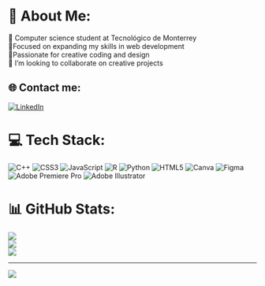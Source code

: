 # 💫 About Me:
🔭 Computer science student at Tecnológico de Monterrey<br>🌱Focused on expanding my skills in web development<br>🎨Passionate for creative coding and design<br>👯 I’m looking to collaborate on creative projects<br>


## 🌐 Contact me:
[![LinkedIn](https://img.shields.io/badge/LinkedIn-%230077B5.svg?logo=linkedin&logoColor=white)](www.linkedin.com/in/sofia-schneider-694037282) 

# 💻 Tech Stack:
![C++](https://img.shields.io/badge/c++-%2300599C.svg?style=for-the-badge&logo=c%2B%2B&logoColor=white) ![CSS3](https://img.shields.io/badge/css3-%231572B6.svg?style=for-the-badge&logo=css3&logoColor=white) ![JavaScript](https://img.shields.io/badge/javascript-%23323330.svg?style=for-the-badge&logo=javascript&logoColor=%23F7DF1E) ![R](https://img.shields.io/badge/r-%23276DC3.svg?style=for-the-badge&logo=r&logoColor=white) ![Python](https://img.shields.io/badge/python-3670A0?style=for-the-badge&logo=python&logoColor=ffdd54) ![HTML5](https://img.shields.io/badge/html5-%23E34F26.svg?style=for-the-badge&logo=html5&logoColor=white) ![Canva](https://img.shields.io/badge/Canva-%2300C4CC.svg?style=for-the-badge&logo=Canva&logoColor=white) 	![Figma](https://img.shields.io/badge/figma-%23F24E1E.svg?style=for-the-badge&logo=figma&logoColor=white) ![Adobe Premiere Pro](https://img.shields.io/badge/Adobe%20Premiere%20Pro-9999FF.svg?style=for-the-badge&logo=Adobe%20Premiere%20Pro&logoColor=white) ![Adobe Illustrator](https://img.shields.io/badge/adobeillustrator-%23FF9A00.svg?style=for-the-badge&logo=adobeillustrator&logoColor=white)
# 📊 GitHub Stats:
![](https://github-readme-stats.vercel.app/api?username=sofiasj02&theme=bear&hide_border=false&include_all_commits=false&count_private=false)<br/>
![](https://github-readme-streak-stats.herokuapp.com/?user=sofiasj02&theme=bear&hide_border=false)<br/>
![](https://github-readme-stats.vercel.app/api/top-langs/?username=sofiasj02&theme=bear&hide_border=false&include_all_commits=false&count_private=false&layout=compact)

---
[![](https://visitcount.itsvg.in/api?id=sofiasj02&icon=3&color=2)](https://visitcount.itsvg.in)

